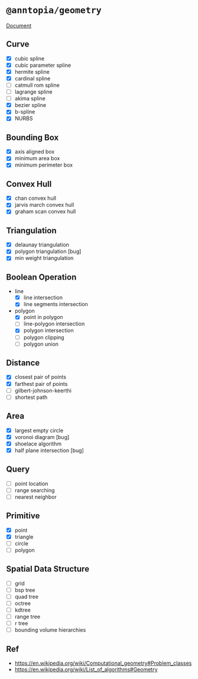 # `@anntopia/geometry`

[Document](https://yrq110.me/anntopia/geometry/overview)

## Curve

- [x] cubic spline
- [x] cubic parameter spline
- [x] hermite spline
- [x] cardinal spline
- [ ] catmull rom spline
- [ ] lagrange spline
- [ ] akima spline
- [x] bezier spline
- [x] b-spline
- [x] NURBS

## Bounding Box

- [x] axis aligned box
- [x] minimum area box
- [x] minimum perimeter box

## Convex Hull

- [x] chan convex hull
- [x] jarvis march convex hull
- [x] graham scan convex hull

## Triangulation

- [x] delaunay triangulation
- [x] polygon triangulation [bug]
- [x] min weight triangulation

## Boolean Operation

- line
  - [x] line intersection
  - [x] line segments intersection
- polygon
  - [x] point in polygon
  - [ ] line-polygon intersection
  - [x] polygon intersection
  - [ ] polygon clipping
  - [ ] polygon union

## Distance

- [x] closest pair of points
- [x] farthest pair of points
- [ ] gilbert-johnson-keerthi
- [ ] shortest path
## Area

- [x] largest empty circle
- [x] voronoi diagram [bug]
- [x] shoelace algorithm
- [x] half plane intersection [bug]

## Query

- [ ] point location
- [ ] range searching
- [ ] nearest neighbor

## Primitive

- [x] point
- [x] triangle
- [ ] circle
- [ ] polygon

## Spatial Data Structure

- [ ] grid
- [ ] bsp tree
- [ ] quad tree
- [ ] octree
- [ ] kdtree
- [ ] range tree
- [ ] r tree
- [ ] bounding volume hierarchies

## Ref

* https://en.wikipedia.org/wiki/Computational_geometry#Problem_classes
* https://en.wikipedia.org/wiki/List_of_algorithms#Geometry
